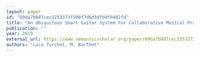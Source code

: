 ```yaml
---
layout: paper
id: "89da7b887cec3253373f508f7d6d3dfb0f0402fd"
title: "An Ubiquitous Smart Guitar System For Collaborative Musical Practice"
publication: ""
year: 2019
external_url: https://www.semanticscholar.org/paper/89da7b887cec3253373f508f7d6d3dfb0f0402fd
authors: "Luca Turchet, M. Barthet"
---
```

